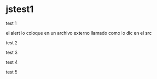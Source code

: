 # jstest1

test 1

<!DOCTYPE html>
<html>
  <head>
    <meta charset="utf-8">
    <title></title>
  </head>
  <body>
<script src="javascript.js"> </script>
  </body>
</html>
el alert lo coloque en un archivo externo llamado como lo dic en el src

test 2

<!DOCTYPE html>
<html>
  <head>
    <meta charset="utf-8">
    <title></title>
  </head>
  <body>
    <script>
     	var a ='a';
    	alert(a);
    </script>
  </body>
</html>


test 3

<!DOCTYPE html>
<html>
  <head>
    <meta charset="utf-8">
    <title></title>
  </head>
  <body>
    <script>
     	var miNumero = 3 + 3;
    	console.log(miNumero);
    </script>
  </body>
</html>

test 4

<!DOCTYPE html>
<html>
  <head>
    <meta charset="utf-8">
    <title></title>
  </head>
  <body>
    <script>
      var misVacaciones = "me faltan" + " " + 45 +" "+ "días para las vacaciones";
      console.log(misVacaciones)
    </script>
  </body>
</html>

test 5

<!DOCTYPE html>
<html>
  <head>
    <meta charset="utf-8">
    <title></title>
  </head>
  <body>
    <script type="text/javascript">
    var a = parseInt(prompt("ingresa un número"));
    var b = parseInt(prompt("ingresa otro número"));
    var c = (a + b);
    alert("la suma es "+" "+ c );
    </script>
  </body>
</html>
